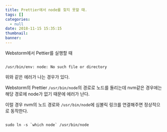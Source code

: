 ```yaml
---
title: Prettier에서 node를 찾지 못할 때.
tags: []
categories:
  - null
date: 2018-11-15 15:35:15
thumbnail:
banner:
---
```


Webstorm에서 Pettier를 실행할 때



```

/usr/bin/env: node: No such file or directory

```



위와 같은 에러가 나는 경우가 있다.



Webstorm의 Prettier `/usr/bin/node`의 경로로 노드를 돌리는데 nvm같은 경우에는 해당 경로에 node가 없기 때문에 에러가 난다.



이럴 경우 nvm의 노드 경로와 `/usr/bin/node`에 심볼릭 링크를 연결해주면 정상적으로 동작한다.





```shell

sudo ln -s `which node` /usr/bin/node

```
